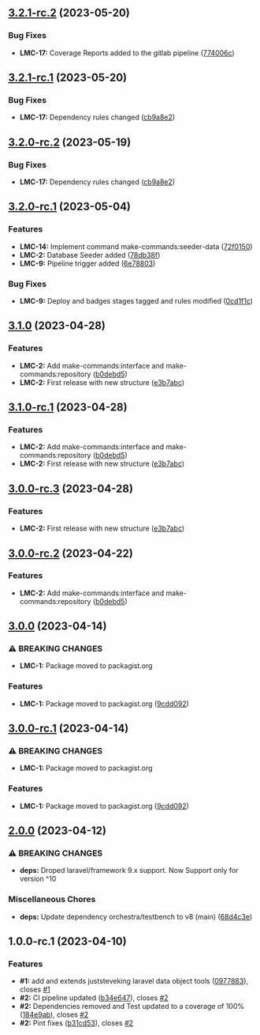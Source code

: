 ## [3.2.1-rc.2](https://gitlab.com/jfheinrich-eu/laravel-make-commands/compare/3.2.1-rc.1...3.2.1-rc.2) (2023-05-20)


### Bug Fixes

* **LMC-17:** Coverage Reports added to the gitlab pipeline ([774006c](https://gitlab.com/jfheinrich-eu/laravel-make-commands/commit/774006ccd109ff2914381c452d3bb43c8b6141e5))

## [3.2.1-rc.1](https://gitlab.com/jfheinrich-eu/laravel-make-commands/compare/3.2.0...3.2.1-rc.1) (2023-05-20)


### Bug Fixes

* **LMC-17:** Dependency rules changed ([cb9a8e2](https://gitlab.com/jfheinrich-eu/laravel-make-commands/commit/cb9a8e2fb36e1d22402d6fda05ef140cfa83a78d))

## [3.2.0-rc.2](https://gitlab.com/jfheinrich-eu/laravel-make-commands/compare/3.2.0-rc.1...3.2.0-rc.2) (2023-05-19)


### Bug Fixes

* **LMC-17:** Dependency rules changed ([cb9a8e2](https://gitlab.com/jfheinrich-eu/laravel-make-commands/commit/cb9a8e2fb36e1d22402d6fda05ef140cfa83a78d))

## [3.2.0-rc.1](https://gitlab.com/jfheinrich-eu/laravel-make-commands/compare/3.1.0...3.2.0-rc.1) (2023-05-04)


### Features

* **LMC-14:** Implement command make-commands:seeder-data ([72f0150](https://gitlab.com/jfheinrich-eu/laravel-make-commands/commit/72f01504c94b01b9533ceb7e4b5ae5aecdb54d61))
* **LMC-2:** Database Seeder added ([78db38f](https://gitlab.com/jfheinrich-eu/laravel-make-commands/commit/78db38f6f7f16db8ce1e7e40237f8467bcf1beef))
* **LMC-9:** Pipeline trigger added ([6e78803](https://gitlab.com/jfheinrich-eu/laravel-make-commands/commit/6e7880347d4b18cb40eeafb7daf57f14f9f96a0c))


### Bug Fixes

* **LMC-9:** Deploy and badges stages tagged and rules modified ([0cd1f1c](https://gitlab.com/jfheinrich-eu/laravel-make-commands/commit/0cd1f1c5ef4caf7caf365108fc5041f76c67c948))

## [3.1.0](https://gitlab.com/jfheinrich-eu/laravel-make-commands/compare/3.0.0...3.1.0) (2023-04-28)


### Features

* **LMC-2:** Add make-commands:interface and make-commands:repository ([b0debd5](https://gitlab.com/jfheinrich-eu/laravel-make-commands/commit/b0debd5d557013d1f282dcce6b969c4f67a5cb83))
* **LMC-2:** First release with new structure ([e3b7abc](https://gitlab.com/jfheinrich-eu/laravel-make-commands/commit/e3b7abcd791f9947f654ed99c015ae696c239df4))

## [3.1.0-rc.1](https://gitlab.com/jfheinrich-eu/laravel-make-commands/compare/3.0.0...3.1.0-rc.1) (2023-04-28)


### Features

* **LMC-2:** Add make-commands:interface and make-commands:repository ([b0debd5](https://gitlab.com/jfheinrich-eu/laravel-make-commands/commit/b0debd5d557013d1f282dcce6b969c4f67a5cb83))
* **LMC-2:** First release with new structure ([e3b7abc](https://gitlab.com/jfheinrich-eu/laravel-make-commands/commit/e3b7abcd791f9947f654ed99c015ae696c239df4))

## [3.0.0-rc.3](https://gitlab.com/jfheinrich-eu/laravel-make-commands/compare/3.0.0-rc.2...3.0.0-rc.3) (2023-04-28)


### Features

* **LMC-2:** First release with new structure ([e3b7abc](https://gitlab.com/jfheinrich-eu/laravel-make-commands/commit/e3b7abcd791f9947f654ed99c015ae696c239df4))

## [3.0.0-rc.2](https://gitlab.com/jfheinrich-eu/laravel-make-commands/compare/3.0.0-rc.1...3.0.0-rc.2) (2023-04-22)


### Features

* **LMC-2:** Add make-commands:interface and make-commands:repository ([b0debd5](https://gitlab.com/jfheinrich-eu/laravel-make-commands/commit/b0debd5d557013d1f282dcce6b969c4f67a5cb83))

## [3.0.0](https://gitlab.com/jfheinrich-eu/laravel-make-commands/compare/2.0.0...3.0.0) (2023-04-14)


### ⚠ BREAKING CHANGES

* **LMC-1:** Package moved to packagist.org

### Features

* **LMC-1:** Package moved to packagist.org ([9cdd092](https://gitlab.com/jfheinrich-eu/laravel-make-commands/commit/9cdd0921592c6b2dbe5635c67897030832389c8e))

## [3.0.0-rc.1](https://gitlab.com/jfheinrich-eu/laravel-make-commands/compare/2.0.0...3.0.0-rc.1) (2023-04-14)


### ⚠ BREAKING CHANGES

* **LMC-1:** Package moved to packagist.org

### Features

* **LMC-1:** Package moved to packagist.org ([9cdd092](https://gitlab.com/jfheinrich-eu/laravel-make-commands/commit/9cdd0921592c6b2dbe5635c67897030832389c8e))

## [2.0.0](https://gitlab.com/jfheinrich-eu/laravel-make-commands/compare/1.2.0...2.0.0) (2023-04-12)


### ⚠ BREAKING CHANGES

* **deps:** Droped laravel/framework 9.x support. Now Support only for version ^10

### Miscellaneous Chores

* **deps:** Update dependency orchestra/testbench to v8 (main) ([68d4c3e](https://gitlab.com/jfheinrich-eu/laravel-make-commands/commit/68d4c3ed5ba51ba6ff1643c1528d7d4aa83bb6dc))

## 1.0.0-rc.1 (2023-04-10)


### Features

* **#1:** add and extends juststeveking laravel data object tools ([0977883](https://gitlab.com/jfheinrich-eu/laravel-make-commands/commit/09778838bb16538d752108e7eb09d6d0f88191d1)), closes [#1](https://gitlab.com/jfheinrich-eu/laravel-make-commands/issues/1)
* **#2:** CI pipeline updated ([b34e647](https://gitlab.com/jfheinrich-eu/laravel-make-commands/commit/b34e647cc8c9b0ba57e06e3408519d5fefba3610)), closes [#2](https://gitlab.com/jfheinrich-eu/laravel-make-commands/issues/2)
* **#2:** Dependencies removed and Test updated to a coverage of 100% ([184e9ab](https://gitlab.com/jfheinrich-eu/laravel-make-commands/commit/184e9aba3a3b306e1c007e979a7e0d834712f797)), closes [#2](https://gitlab.com/jfheinrich-eu/laravel-make-commands/issues/2)
* **#2:** Pint fixes ([b31cd53](https://gitlab.com/jfheinrich-eu/laravel-make-commands/commit/b31cd53cade1d316de43f62d27477b39d9bd4c57)), closes [#2](https://gitlab.com/jfheinrich-eu/laravel-make-commands/issues/2)
